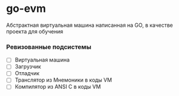 # go-evm
Абстрактная виртуальная машина написанная на GO, в качестве проекта для обучения

### Ревизованные подсистемы

- [ ] Виртуальная машина
- [ ] Загрузчик
- [ ] Отладчик
- [ ] Транслятор из Мнемоники в коды VM
- [ ] Компилятор из ANSI C в коды VM